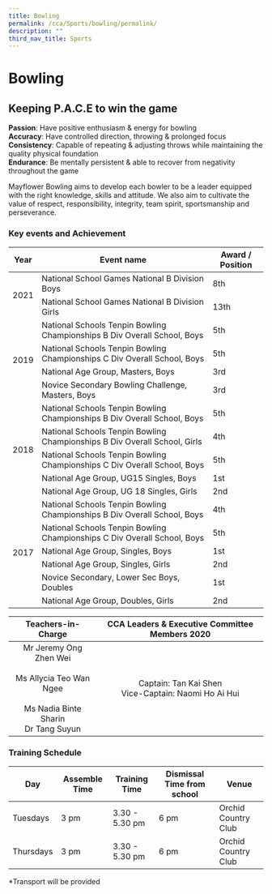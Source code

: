 ```yaml
---
title: Bowling
permalink: /cca/Sports/bowling/permalink/
description: ""
third_nav_title: Sports
---
```

Bowling
=======

Keeping P.A.C.E to win the game
-------------------------------

**Passion**: Have positive enthusiasm & energy for bowling  
**Accuracy**: Have controlled direction, throwing & prolonged focus  
**Consistency**: Capable of repeating & adjusting throws while maintaining the quality physical foundation  
**Endurance**: Be mentally persistent & able to recover from negativity throughout the game

Mayflower Bowling aims to develop each bowler to be a leader equipped with the right knowledge, skills and attitude. We also aim to cultivate the value of respect, responsibility, integrity, team spirit, sportsmanship and perseverance.

### Key events and Achievement

<table>
<thead>
  <tr>
    <th>Year</th>
    <th>Event name</th>
    <th>Award / Position</th>
  </tr>
</thead>
<tbody>
  <tr>
    <td rowspan="2">2021</td>
    <td>National School Games National B Division Boys</td>
    <td>8th</td>
  </tr>
  <tr>
    <td>National School Games National B Division Girls</td>
    <td>13th</td>
  </tr>
  <tr>
    <td rowspan="4">2019</td>
    <td>National Schools Tenpin Bowling Championships B Div Overall School, Boys</td>
    <td>5th</td>
  </tr>
  <tr>
    <td>National Schools Tenpin Bowling Championships C Div Overall School, Boys</td>
    <td>5th</td>
  </tr>
  <tr>
    <td>National Age Group, Masters, Boys</td>
    <td>3rd</td>
  </tr>
  <tr>
    <td>Novice Secondary Bowling Challenge, Masters, Boys</td>
    <td>3rd</td>
  </tr>
  <tr>
    <td rowspan="5">2018</td>
    <td>National Schools Tenpin Bowling Championships B Div Overall School, Boys</td>
    <td>5th</td>
  </tr>
  <tr>
    <td>National Schools Tenpin Bowling Championships B Div Overall School, Girls</td>
    <td>4th</td>
  </tr>
  <tr>
    <td>National Schools Tenpin Bowling Championships C Div Overall School, Boys</td>
    <td>5th</td>
  </tr>
  <tr>
    <td>National Age Group, UG15 Singles, Boys</td>
    <td>1st</td>
  </tr>
  <tr>
    <td>National Age Group, UG 18 Singles, Girls</td>
    <td>2nd</td>
  </tr>
  <tr>
    <td rowspan="6">2017</td>
    <td>National Schools Tenpin Bowling Championships B Div Overall School, Boys</td>
    <td>4th</td>
  </tr>
  <tr>
    <td>National Schools Tenpin Bowling Championships C Div Overall School, Boys</td>
    <td>5th</td>
  </tr>
  <tr>
    <td>National Age Group, Singles, Boys</td>
    <td>1st</td>
  </tr>
  <tr>
    <td>National Age Group, Singles, Girls</td>
    <td>2nd</td>
  </tr>
  <tr>
    <td>Novice Secondary, Lower Sec Boys, Doubles</td>
    <td>1st</td>
  </tr>
  <tr>
    <td>National Age Group, Doubles, Girls</td>
    <td>2nd</td>
  </tr>
</tbody>
</table>

| Teachers-in-Charge 	| CCA Leaders & Executive Committee Members 2020 	|
|:---:	|:---:	|
| Mr Jeremy Ong Zhen Wei<br><br>Ms Allycia Teo Wan Ngee<br><br>Ms Nadia Binte Sharin<br>Dr Tang Suyun 	| Captain: Tan Kai Shen<br>Vice-Captain: Naomi Ho Ai Hui 	|

### Training Schedule

| Day | Assemble Time | Training Time | Dismissal Time from school | Venue |
| --- | --- | --- | --- | --- |
| Tuesdays | 3 pm | 3.30 - 5.30 pm | 6 pm | Orchid Country Club |
| Thursdays | 3 pm | 3.30 - 5.30 pm | 6 pm | Orchid Country Club |

\*Transport will be provided